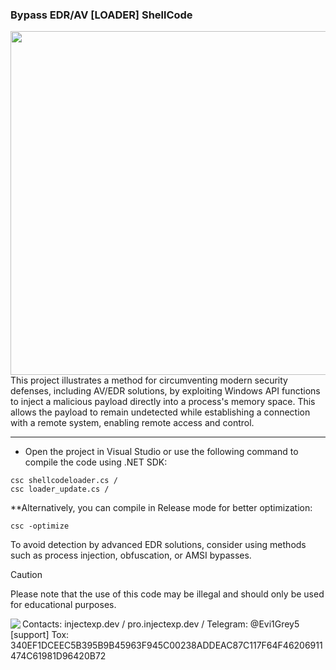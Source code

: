 ### Bypass EDR/AV [LOADER] ShellCode
<img align="left" src="https://github.com/user-attachments/assets/79141d44-a040-4afd-88db-b90fc309a85a" width="550" height="550">
This project illustrates a method for circumventing modern security defenses, including AV/EDR solutions, by exploiting Windows API functions to inject a malicious payload directly into a process's memory space. This allows the payload to remain undetected while establishing a connection with a remote system, enabling remote access and control.

__________
- Open the project in Visual Studio or use the following command to compile the code using .NET SDK:
```
csc shellcodeloader.cs /
csc loader_update.cs / 
```

**Alternatively, you can compile in Release mode for better optimization:
```
csc -optimize
```

To avoid detection by advanced EDR solutions, consider using methods such as process injection, obfuscation, or AMSI bypasses.


> [!CAUTION]
> Please note that the use of this code may be illegal and should only be used for educational purposes.

<img align="left" src="https://injectexp.dev/assets/img/logo/logo1.png">
Contacts:
injectexp.dev / 
pro.injectexp.dev / 
Telegram: @Evi1Grey5 [support]
Tox: 340EF1DCEEC5B395B9B45963F945C00238ADDEAC87C117F64F46206911474C61981D96420B72

